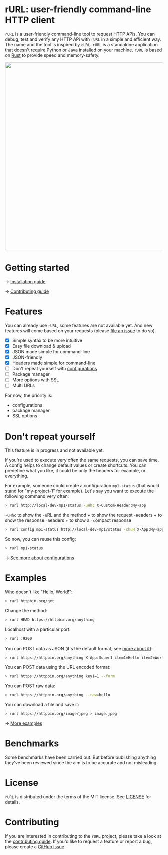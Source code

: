# rURL: user-friendly command-line HTTP client

```rURL``` is a user-friendly command-line tool to request HTTP APis. You can debug, test and verify any HTTP APi with ```rURL``` in a simple and efficient way. The name and the tool is inspired by ```cURL```. ```rURL``` is a standalone application that doesn't require Python or Java installed on your machine. ```rURL``` is based on [Rust](https://www.rust-lang.org) to provide speed and memory-safety.

<img width="600" src="doc/rurl-screencast.svg">

# Getting started

→ [Installation guide](doc/install.md)

→ [Contributing guide](doc/contributing.md)

# Features

You can already use ```rURL```, some features are not available yet. And new features will come based on your requests (please [file an issue](https://github.com/twigly/rurl/issues) to do so).

- [X] Simple syntax to be more intuitive
- [X] Easy file download & upload
- [X] JSON made simple for command-line
- [X] JSON-friendly
- [X] Headers made simple for command-line
- [ ] Don't repeat yourself with [configurations](doc/configuration.md)
- [ ] Package manager
- [ ] More options with SSL
- [ ] Multi URLs

For now, the priority is:

- configurations
- package manager
- SSL options

# Don't repeat yourself

This feature is in progress and not available yet.

If you're used to execute very often the same requests, you can save time. A config helps to change default values or create shortcuts. You can predefine what you like, it could be only the headers for example, or everything.

For example, someone could create a configuration ```mp1-status``` (that would stand for "my-project-1" for example). Let's say you want to execute the following command very often:

```bash
> rurl http://local-dev-mp1/status -uHhc X-Custom-Header:My-app
```

```-uHhc``` to show the ```-u```RL and the method + to show the request ```-H```eaders + to show the response ```-h```eaders + to show a ```-c```ompact response

```bash
> rurl config mp1-status http://local-dev-mp1/status -chuH X-App:My-app
```

So now, you can reuse this config:

```bash
> rurl mp1-status
```

→ [See more about configurations](doc/configuration.md)

# Examples

Who doesn't like "Hello, World!":

```bash
> rurl httpbin.org/get
```

Change the method:

```bash
> rurl HEAD https://httpbin.org/anything
```

Localhost with a particular port:

```bash
> rurl :9200
```

You can POST data as JSON (it's the default format, see [more about it](doc/json.md)):

```bash
> rurl https://httpbin.org/anything X-App:Super1 item1=Hello item2=World
```

You can POST data using the URL encoded format:

```bash
> rurl https://httpbin.org/anything key1=1 --form
```

You can POST raw data:

```bash
> rurl https://httpbin.org/anything --raw=hello
```

You can download a file and save it:

```bash
> rurl https://httpbin.org/image/jpeg > image.jpeg
```

→ [More examples](doc/examples.md)

# Benchmarks

Some benchmarks have been carried out. But before publishing anything they've been reviewed since the aim is to be accurate and not misleading.

# License

```rURL``` is distributed under the terms of the MIT license. See [LICENSE](/LICENSE) for details.

# Contributing

If you are interested in contributing to the ```rURL``` project, please take a look at the [contributing guide](doc/contributing.md). If you'd like to request a feature or report a bug, please create a [GitHub issue](https://github.com/twigly/rurl/issues).
